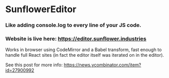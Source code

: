 # SunflowerEditor

### Like adding console.log to every line of your JS code.

### Website is live here: https://editor.sunflower.industries

Works in browser using CodeMirror and a Babel transform, fast enough to handle full React sites (in fact the editor itself was iterated on in the editor).

See this post for more info: https://news.ycombinator.com/item?id=27900992
